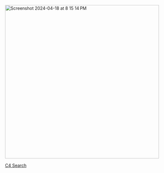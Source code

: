 
<img width="504" alt="Screenshot 2024-04-18 at 8 15 14 PM" src="https://github.com/andysingal/LLMops/assets/20493493/21ac1fcc-c352-45ea-a48b-e5a28ea933c8">


[C4 Search](https://c4-search.apps.allenai.org/)
